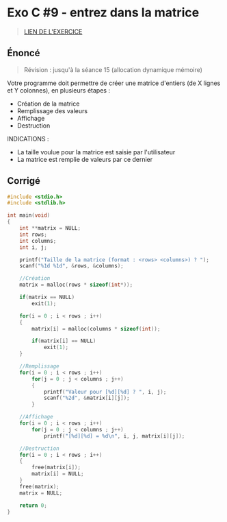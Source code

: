 # Exo C #9 - entrez dans la matrice

> [LIEN DE L'EXERCICE](#)

## Énoncé

> Révision : jusqu'à la séance 15 (allocation dynamique mémoire)

Votre programme doit permettre de créer une matrice d'entiers (de X lignes et Y colonnes), en plusieurs étapes :

+ Création de la matrice
+ Remplissage des valeurs
+ Affichage
+ Destruction

INDICATIONS :

+ La taille voulue pour la matrice est saisie par l'utilisateur
+ La matrice est remplie de valeurs par ce dernier

## Corrigé

```c
#include <stdio.h>
#include <stdlib.h>

int main(void)
{
	int **matrix = NULL;
	int rows;
	int columns;
	int i, j;

	printf("Taille de la matrice (format : <rows> <columns>) ? ");
	scanf("%1d %1d", &rows, &columns);

	//Création
	matrix = malloc(rows * sizeof(int*));

	if(matrix == NULL)
		exit(1);

	for(i = 0 ; i < rows ; i++)
	{
		matrix[i] = malloc(columns * sizeof(int));

		if(matrix[i] == NULL)
			exit(1);
	}

	//Remplissage
	for(i = 0 ; i < rows ; i++)
		for(j = 0 ; j < columns ; j++)
		{
			printf("Valeur pour [%d][%d] ? ", i, j);
			scanf("%2d", &matrix[i][j]);
		}

	//Affichage
	for(i = 0 ; i < rows ; i++)
		for(j = 0 ; j < columns ; j++)
			printf("[%d][%d] = %d\n", i, j, matrix[i][j]);

	//Destruction
	for(i = 0 ; i < rows ; i++)
	{
		free(matrix[i]);
		matrix[i] = NULL;
	}
	free(matrix);
	matrix = NULL;

	return 0;
}
```
